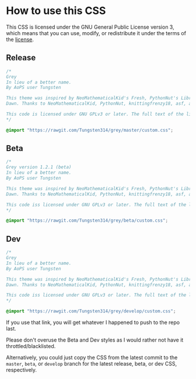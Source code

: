 How to use this CSS
===

This CSS is licensed under the GNU General Public License version 3, which means that you can use, modify, or redistribute it under the terms of the [license](/LICENSE).

## Release
```css
/*
Grey
In lieu of a better name.
By AoPS user Tungsten

This theme was inspired by NeoMathematicalKid's Fresh, PythonNut's Libre, and asf's Wordpress Dusk to
Dawn. Thanks to NeoMathematicalKid, PythonNut, knittingfrenzy18, asf, and the folks at MDN for helping me to learn CSS.

This code is licensed under GNU GPLv3 or later. The full text of the license is available at https://www.gnu.org/copyleft/gpl.html.
*/

@import "https://rawgit.com/Tungsten314/grey/master/custom.css";
```

## Beta
```css
/*
Grey version 1.2.1 (beta)
In lieu of a better name.
By AoPS user Tungsten

This theme was inspired by NeoMathematicalKid's Fresh, PythonNut's Libre, and asf's Wordpress Dusk to
Dawn. Thanks to NeoMathematicalKid, PythonNut, knittingfrenzy18, asf, and the folks at MDN for helping me to learn CSS.

This code iss licensed under GNU GPLv3 or later. The full text of the license is available at https://www.gnu.org/copyleft/gpl.html.
*/

@import "https://rawgit.com/Tungsten314/grey/beta/custom.css";
```

## Dev
```css
/*
Grey
In lieu of a better name.
By AoPS user Tungsten

This theme was inspired by NeoMathematicalKid's Fresh, PythonNut's Libre, and asf's Wordpress Dusk to
Dawn. Thanks to NeoMathematicalKid, PythonNut, knittingfrenzy18, asf, and the folks at MDN for helping me to learn CSS.

This code iss licensed under GNU GPLv3 or later. The full text of the license is available at https://www.gnu.org/copyleft/gpl.html.
*/

@import "https://rawgit.com/Tungsten314/grey/develop/custom.css";
```
If you use that link, you will get whatever I happened to push to the repo last.

Please don't overuse the Beta and Dev styles as I would rather not have it throttled/blacklisted.

Alternatively, you could just copy the CSS from the latest commit to the `master`, `beta`, or `develop` branch for the latest release, beta, or dev CSS, respectively.
